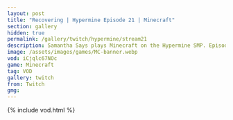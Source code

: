 ```yaml
---
layout: post
title: "Recovering | Hypermine Episode 21 | Minecraft"
section: gallery
hidden: true
permalink: /gallery/twitch/hypermine/stream21
description: Samantha Says plays Minecraft on the Hypermine SMP. Episode 21.
image: /assets/images/games/MC-banner.webp
vod: iCjqlc67NOc
game: Minecraft
tag: VOD
gallery: twitch
from: Twitch
gmg:
---
```

{% include vod.html %}